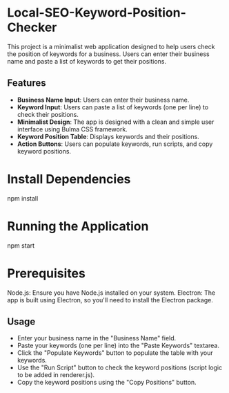 # Local-SEO-Keyword-Position-Checker

This project is a minimalist web application designed to help users check the position of keywords for a business. Users can enter their business name and paste a list of keywords to get their positions.

## Features

- **Business Name Input**: Users can enter their business name.
- **Keyword Input**: Users can paste a list of keywords (one per line) to check their positions.
- **Minimalist Design**: The app is designed with a clean and simple user interface using Bulma CSS framework.
- **Keyword Position Table**: Displays keywords and their positions.
- **Action Buttons**: Users can populate keywords, run scripts, and copy keyword positions.

# Install Dependencies
npm install
# Running the Application
npm start

# Prerequisites
Node.js: Ensure you have Node.js installed on your system.
Electron: The app is built using Electron, so you'll need to install the Electron package.

## Usage
- Enter your business name in the "Business Name" field.
- Paste your keywords (one per line) into the "Paste Keywords" textarea.
- Click the "Populate Keywords" button to populate the table with your keywords.
- Use the "Run Script" button to check the keyword positions (script logic to be added in renderer.js).
- Copy the keyword positions using the "Copy Positions" button.
